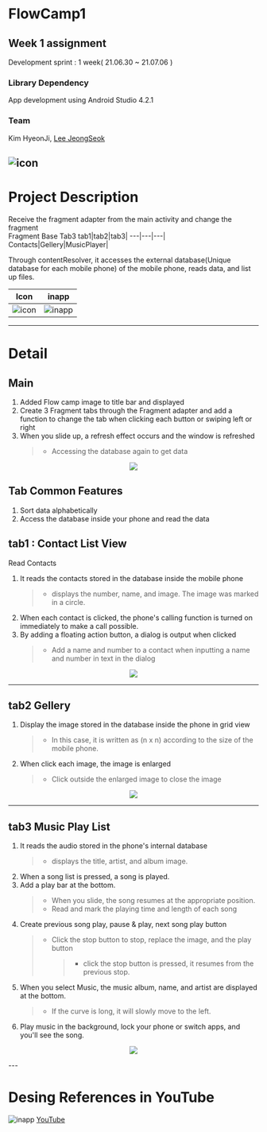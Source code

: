 # FlowCamp1

## Week 1 assignment

Development sprint : 1 week( 21.06.30 ~ 21.07.06 )


### Library Dependency

App development using Android Studio 4.2.1


### Team

Kim HyeonJi, [Lee JeongSeok](https://www.notion.so/JEONGSEOK-LEE-eca35bb9a8be48feb92029bf2f8a3298)

## ![icon](./images/icon_madcamp.png)



# Project Description

Receive the fragment adapter from the main activity and change the fragment  
Fragment Base Tab3
tab1|tab2|tab3|
---|---|---|
Contacts|Gellery|MusicPlayer|

Through contentResolver, it accesses the external database(Unique database for each mobile phone) of the mobile phone, reads data, and list up files.


Icon|inapp|
---|---|
![icon](./images/icon_madcamp.png)|![inapp](./images/inapp.png)|


---
# Detail
## Main

1. Added Flow camp image to title bar and displayed
2. Create 3 Fragment tabs through the Fragment adapter and add a function to change the tab when clicking each button or swiping left or right
3. When you slide up, a refresh effect occurs and the window is refreshed
   > - Accessing the database again to get data
<p align="center"><img src="./images/total.gif"></p>

## Tab Common Features

1. Sort data alphabetically
2. Access the database inside your phone and read the data

## tab1 : Contact List View

Read Contacts

1. It reads the contacts stored in the database inside the mobile phone
   > - displays the number, name, and image. The image was marked in a circle.
2. When each contact is clicked, the phone's calling function is turned on immediately to make a call possible.
3. By adding a floating action button, a dialog is output when clicked
   > - Add a name and number to a contact when inputting a name and number in text in the dialog
<p align="center"><img src="./images/tab1.gif"></p>

---

## tab2 Gellery

1. Display the image stored in the database inside the phone in grid view
   > - In this case, it is written as (n x n) according to the size of the mobile phone.
2. When click each image, the image is enlarged
   > - Click outside the enlarged image to close the image
<p align="center"><img src="./images/tab2.gif"></p>

---

## tab3 Music Play List

1. It reads the audio stored in the phone's internal database
   > - displays the title, artist, and album image.
2. When a song list is pressed, a song is played.
3. Add a play bar at the bottom.
   > - When you slide, the song resumes at the appropriate position.
   > - Read and mark the playing time and length of each song
4. Create previous song play, pause & play, next song play button
   > - Click the stop button to stop, replace the image, and the play button
   >   > - click the stop button is pressed, it resumes from the previous stop.
5. When you select Music, the music album, name, and artist are displayed at the bottom.
   > - If the curve is long, it will slowly move to the left.
6. Play music in the background, lock your phone or switch apps, and you'll see the song.
<p align="center"><img src="./images/tab3.gif"></p>
---

# Desing References in YouTube

![inapp](./images/ref.png)
[YouTube](https://www.youtube.com)